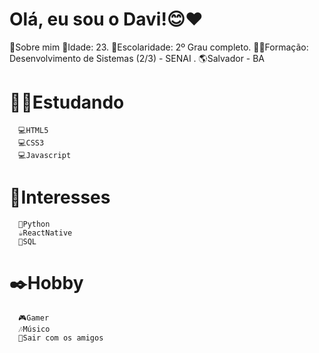   # Olá, eu sou o Davi!😊❤️






  🚀Sobre mim 
      📌Idade: 23.
      🏫Escolaridade: 2º Grau completo.
      👨‍🎓Formação: Desenvolvimento de Sistemas (2/3) - SENAI .
      🌎Salvador - BA

 
  #  👨‍💻Estudando 
      💻HTML5
      💻CSS3
      💻Javascript


  #  🎯Interesses
      🐍Python
      ☕ReactNative
      🎲SQL 


  # ✒️Hobby
      🎮Gamer
      🎶Músico
      🍺Sair com os amigos
      
       




